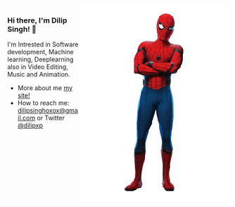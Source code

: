 <img align="right" src="https://github.com/dilipxp/dilipxp/blob/main/spidy.png" alt="It's me Spider Man"/>

### Hi there, I'm Dilip Singh! 👋

I'm Intrested in Software development, Machine learning, Deeplearning
also in Video Editing, Music and Animation.

-   More about me [my site!](https://www.dilipxp.me)
-   How to reach me: dilipsinghoxox@gmail.com or Twitter [@dilipxp](https://twitter.com/dilipxp)   
